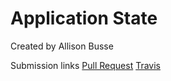 # Application State
Created by Allison Busse

Submission links
[Pull Request](https://github.com/allisonbusse-401-advanced-javascript/application-state/pull/1)
[Travis](https://travis-ci.com/allisonbusse-401-advanced-javascript/application-state/builds/136243522)